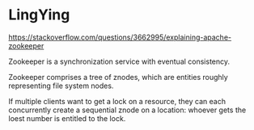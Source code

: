 # LingYing

https://stackoverflow.com/questions/3662995/explaining-apache-zookeeper

Zookeeper is a synchronization service with eventual consistency.

Zookeeper comprises a tree of znodes, which are entities roughly representing file system nodes.

If multiple clients want to get a lock on a resource, they can each concurrently create a sequential znode on a location: whoever gets the loest number is entitled to the lock.

